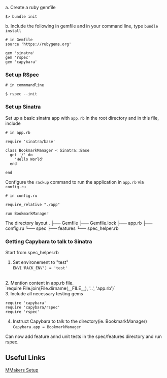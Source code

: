 
a. Create a ruby gemfile
```
$> bundle init
```

b. Include the following in gemfile and in your command line, type `bundle install`
```
# in Gemfile
source 'https://rubygems.org'

gem 'sinatra'
gem 'rspec'
gem 'capybara'
```

### Set up RSpec
```
# in commmandline

$ rspec --init
```

### Set up Sinatra
Set up a basic sinatra app with `app.rb` in the root directory and in this file, include
```
# in app.rb

require 'sinatra/base'

class BookmarkManager < Sinatra::Base
  get '/' do
    'Hello World'
  end

end
```

Configure the `rackup` command to run the application in `app.rb` via `config.ru`
```
# in config.ru

require_relative "./app"

run BookmarkManager

```

The directory layout
.
├── Gemfile
├── Gemfile.lock
├── app.rb
├── config.ru
└── spec
    ├── features
    └── spec_helper.rb


### Getting Capybara to talk to Sinatra
Start from spec_helper.rb
 1. Set environement to "test" <br>
`ENV['RACK_ENV'] = 'test'`
<br>
2. Mention content in app.rb file.<br>
`require File.join(File.dirname(__FILE__), '..', 'app.rb')`
<br>
3. Include all necessary testing gems <br>

```
require 'capybara'
require 'capybara/rspec'
require 'rspec'
```

4. Instruct Capybara to talk to the directory(ie. BookmarkManager)<br>
`Capybara.app = BookmarkManager`

Can now add feature annd unit tests in the spec/features directory and run rspec.




## Useful Links
[MMakers Setup](https://github.com/makersacademy/course/blob/master/pills/ruby_web_project_setup_list.md)